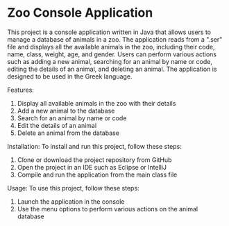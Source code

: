 <h1> Zoo Console Application </h1>
This project is a console application written in Java that allows users to manage a database of animals in a zoo. The application reads from a ".ser" file and displays all the available animals in the zoo, including their code, name, class, weight, age, and gender. Users can perform various actions such as adding a new animal, searching for an animal by name or code, editing the details of an animal, and deleting an animal. The application is designed to be used in the Greek language.

Features:

1. Display all available animals in the zoo with their details
2. Add a new animal to the database
3. Search for an animal by name or code
4. Edit the details of an animal
5. Delete an animal from the database

Installation:
To install and run this project, follow these steps:

  1. Clone or download the project repository from GitHub
  2. Open the project in an IDE such as Eclipse or IntelliJ
  3. Compile and run the application from the main class file
  
Usage:
To use this project, follow these steps:

  1. Launch the application in the console
  2. Use the menu options to perform various actions on the animal database
